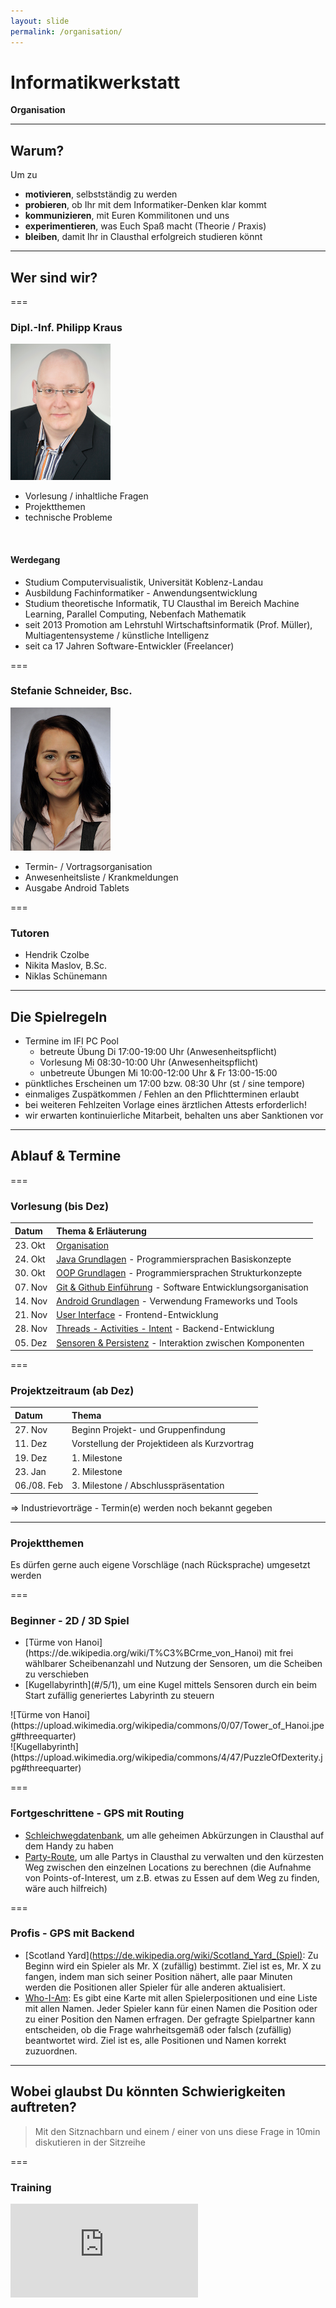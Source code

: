 ```yaml
---
layout: slide
permalink: /organisation/
---
```


# Informatikwerkstatt
__Organisation__

---

## Warum?

Um zu

* __motivieren__, selbstständig zu werden
* __probieren__, ob Ihr mit dem Informatiker-Denken klar kommt
* __kommunizieren__, mit Euren Kommilitonen und uns
* __experimentieren__, was Euch Spaß macht (Theorie / Praxis)
* __bleiben__, damit Ihr in Clausthal erfolgreich studieren könnt

---

## Wer sind wir?

===

### Dipl.-Inf. Philipp Kraus

![Philipp Kraus](images/philipp.png#floatright#floatright)

* Vorlesung / inhaltliche Fragen
* Projektthemen
* technische Probleme

<br/>

#### Werdegang

* Studium Computervisualistik, Universität Koblenz-Landau
* Ausbildung Fachinformatiker - Anwendungsentwicklung
* Studium theoretische Informatik, TU Clausthal im Bereich Machine Learning, Parallel Computing, Nebenfach Mathematik
* seit 2013 Promotion am Lehrstuhl Wirtschaftsinformatik (Prof. Müller), Multiagentensysteme / künstliche Intelligenz
* seit ca 17 Jahren Software-Entwickler (Freelancer)

===

### Stefanie Schneider, Bsc.

![Stefanie Schneider](images/stefanie.jpg#floatright)

* Termin- / Vortragsorganisation
* Anwesenheitsliste / Krankmeldungen
* Ausgabe Android Tablets

===

### Tutoren

* Hendrik Czolbe
* Nikita Maslov, B.Sc.
* Niklas Schünemann

---

## Die Spielregeln

* Termine im IFI PC Pool
    * betreute Übung Di 17:00-19:00 Uhr (Anwesenheitspflicht)
    * Vorlesung Mi 08:30-10:00 Uhr (Anwesenheitspflicht)
    * unbetreute Übungen Mi 10:00-12:00 Uhr & Fr 13:00-15:00
* pünktliches Erscheinen um 17:00 bzw. 08:30 Uhr (st / sine tempore)
* einmaliges Zuspätkommen / Fehlen an den Pflichtterminen erlaubt
* bei weiteren Fehlzeiten Vorlage eines ärztlichen Attests erforderlich!
* wir erwarten kontinuierliche Mitarbeit, behalten uns aber Sanktionen vor

---

## Ablauf & Termine

===

### Vorlesung (bis Dez)

| Datum   | Thema & Erläuterung |
|:--------|:--------------------|
| 23. Okt | [Organisation](/organisation/) |
| 24. Okt | [Java Grundlagen](/java-grundlagen/) - Programmiersprachen Basiskonzepte|
| 30. Okt | [OOP Grundlagen](/oop-grundlagen/) - Programmiersprachen Strukturkonzepte |
| 07. Nov | [Git & Github Einführung](/git-github/) - Software Entwicklungsorganisation |
| 14. Nov | [Android Grundlagen](/android-grundlagen/) - Verwendung Frameworks und Tools |
| 21. Nov | [User Interface](/user-interface/) - Frontend-Entwicklung |
| 28. Nov | [Threads - Activities - Intent](/threads-activities-intent/) - Backend-Entwicklung |
| 05. Dez | [Sensoren & Persistenz](/sensoren-persistenz/) - Interaktion zwischen Komponenten |

===

### Projektzeitraum (ab Dez)

| Datum   | Thema |
|:--------|:------|
| 27. Nov | Beginn Projekt- und Gruppenfindung |
| 11. Dez | Vorstellung der Projektideen als Kurzvortrag |
| 19. Dez | 1. Milestone |
| 23. Jan | 2. Milestone |
| 06./08. Feb | 3. Milestone / Abschlusspräsentation |

&rArr; Industrievorträge - Termin(e) werden noch bekannt gegeben

---

### Projektthemen

Es dürfen gerne auch eigene Vorschläge (nach Rücksprache) umgesetzt werden

===

### Beginner - 2D / 3D Spiel

<div class="flex">
<div><ul><li>[Türme von Hanoi](https://de.wikipedia.org/wiki/T%C3%BCrme_von_Hanoi) mit frei wählbarer Scheibenanzahl und Nutzung der Sensoren, um die Scheiben zu verschieben</li><li>[Kugellabyrinth](#/5/1), um eine Kugel mittels Sensoren durch ein beim Start zufällig generiertes Labyrinth zu steuern</li></ul></div>
<div>
<div class="flex">
<div>![Türme von Hanoi](https://upload.wikimedia.org/wikipedia/commons/0/07/Tower_of_Hanoi.jpeg#threequarter)</div>
<div>![Kugellabyrinth](https://upload.wikimedia.org/wikipedia/commons/4/47/PuzzleOfDexterity.jpg#threequarter)</div>
</div>
</div>
</div>

===

### Fortgeschrittene - GPS mit Routing

* [Schleichwegdatenbank](#/5/2), um alle geheimen Abkürzungen in Clausthal auf dem Handy zu haben
* [Party-Route](#/5/2), um alle Partys in Clausthal zu verwalten und den kürzesten Weg zwischen den einzelnen Locations zu berechnen (die Aufnahme von Points-of-Interest, um z.B. etwas zu Essen auf dem Weg zu finden, wäre auch hilfreich)

===

### Profis - GPS mit Backend

* [Scotland Yard](https://de.wikipedia.org/wiki/Scotland_Yard_(Spiel): Zu Beginn wird ein Spieler als Mr. X (zufällig) bestimmt. Ziel ist es, Mr. X zu fangen, indem man sich seiner Position nähert, alle paar Minuten werden die Positionen aller Spieler für alle anderen aktualisiert.
* [Who-I-Am](#5/3): Es gibt eine Karte mit allen Spielerpositionen und eine Liste mit allen Namen. Jeder Spieler kann für einen Namen die Position oder zu einer Position den Namen erfragen. Der gefragte Spielpartner kann entscheiden, ob die Frage wahrheitsgemäß oder falsch (zufällig) beantwortet wird. Ziel ist es, alle Positionen und Namen korrekt zuzuordnen. 

---

## Wobei glaubst Du könnten Schwierigkeiten auftreten?

> Mit den Sitznachbarn und einem / einer von uns diese Frage in 10min diskutieren in der Sitzreihe

===

### Training

<iframe class="video" src="https://www.youtube.com/embed/3PycZtfns_U" frameborder="0" webkitallowfullscreen mozallowfullscreen allowfullscreen />

===

### Training

<iframe class="video" src="https://www.youtube.com/embed/__qOY9hcm64" frameborder="0" webkitallowfullscreen mozallowfullscreen allowfullscreen />

===

### Training

<iframe class="video" src="https://www.youtube.com/embed/R37pbIySnjg" frameborder="0" webkitallowfullscreen mozallowfullscreen allowfullscreen />

===

### Resultat

<iframe class="video" src="https://www.youtube.com/embed/Bg21M2zwG9Q" frameborder="0" webkitallowfullscreen mozallowfullscreen allowfullscreen />

---

## Was soll ich hier genau machen?

* in der Vorlesung am Rechner mitarbeiten
* in den Übungen das Gelernte ausprobieren und erweitern
* mit den Kommilitonen links und rechts von Euch sprechen
* während der Veranstaltung leise diskutieren und Euch gegenseitig helfen

---

## Welche Ziele sollt Ihr erreichen?

* Umgang mit Programmierwerkzeugen (Java, Android, IDE)
* Grundlagen der Projektorganisation (Teamarbeit, Organisation, Zeitmanagement)
* Präsentation von eigenen Ergebnissen
* Selbständiges zielorientiertes Arbeiten erlernen

---

## Darf ich Sachen kopieren?

Grundsätzlich __Ja__
aber man muss die **Quelle** angeben, woher man etwas kopiert hat. 
Sonst ist es ein [Plagiat](https://de.wikipedia.org/wiki/Plagiat), das zum Ausschluss führen kann.

> Lernen heißt aber selbstständig erarbeiten, beim Kopieren lernt man nicht!

---

## Wo bekomme ich Hilfe?

* Von Kommilitonen, bei persönlichen Treffen & Diskussionen
* Im Internet: [Stackoverflow](https://stackoverflow.com/), [Java Newsgroup](https://groups.google.com/forum/#!forum/comp.lang.java.programmer), [Android Developers](https://developer.android.com/support), [Github](https://github.com/) &rarr; [existierende Applikationen](https://github.com/search?q=android) anschauen
* Für ausländische Studierende
    * [IZC H.E.L.P.](https://www.izc.tu-clausthal.de/sprachenzentrum/deutsch/help/) 
    * [IZC Sprachtandem](https://www.izc.tu-clausthal.de/sprachenzentrum/deutsch/sprachtandem/)
* Tutoren & Mitarbeiter - Beachtet bitte unsere Arbeits- und Wochenendzeiten, wir arbeiten nicht 24 Stunden 7 Tage die Woche

---

## Wo kann man sich zusammensetzen?

* [Lebendige Lernorte](https://www.lernorte.tu-clausthal.de/)
* [Schreibwerkstatt](https://www.schreibwerkstatt.tu-clausthal.de/)
* Gelbes Hörsaalgebäude

---

## Wir bieten nur die Basis

* Das Script und die Veranstaltung sind __nur__ eine Grundlage
* Probiert selbstständig alles aus
* Werdet aktiv bei Problemen / Fragen &rarr; Wir helfen Euch, zu lernen
* Im Team lernt Ihr am meisten &rarr; arbeitet mit unterschiedlichen Menschen zusammen
